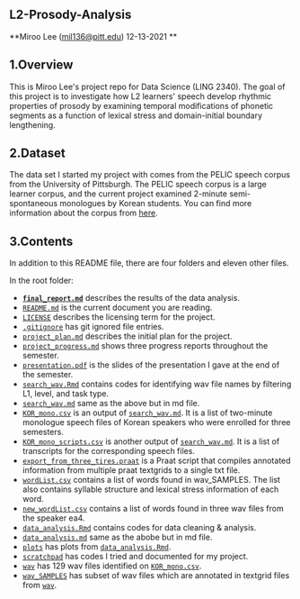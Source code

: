## L2-Prosody-Analysis  
**Miroo Lee (mil136@pitt.edu) 12-13-2021 **  

1.Overview  
--------------------------------------------------------------   
This is Miroo Lee's project repo for Data Science (LING 2340). The goal of this project is to investigate how L2 learners' speech develop rhythmic properties of prosody by examining temporal modifications of phonetic segments as a function of lexical stress and domain-initial boundary lengthening.   

2.Dataset 
--------------------------------------------------------------   
The data set I started my project with comes from the PELIC speech corpus from the University of Pittsburgh. The PELIC speech corpus is a large learner corpus, and the current project examined 2-minute semi-spontaneous monologues by Korean students. You can find more information about the corpus from [here](https://eli-data-mining-group.github.io/Pitt-ELI-Corpus/).  

3.Contents 
--------------------------------------------------------------   
In addition to this README file, there are four folders and eleven other files.  

In the root folder:  
* [**`final_report.md`**](final_report.md) describes the results of the data analysis.  
* [`README.md`](README.md) is the current document you are reading.  
* [`LICENSE`](LICENSE) describes the licensing term for the project.  
* [`.gitignore`](.gitignore) has git ignored file entries.  
* [`project_plan.md`](project_plan.md) describes the initial plan for the project.  
* [`project_progress.md`](project_progress.md) shows three progress reports throughout the semester.  
* [`presentation.pdf`](presentation.pdf) is the slides of the presentation I gave at the end of the semester.   
* [`search_wav.Rmd`](search_wav.Rmd) contains codes for identifying wav file names by filtering L1, level, and task type.  
* [`search_wav.md`](search_wav.md) same as the above but in md file.    
* [`KOR_mono.csv`](KOR_mono.csv) is an output of [`search_wav.md`](search_wav.md). It is a list of two-minute monologue speech files of Korean speakers who were enrolled for three semesters.  
* [`KOR_mono_scripts.csv`](KOR_mono_scripts.csv) is another output of [`search_wav.md`](search_wav.md). It is a list of transcripts for the corresponding speech files.  
* [`export_from_three_tires.praat`](export_from_three_tiers.praat) is a Praat script that compiles annotated information from multiple praat textgrids to a single txt file.   
* [`wordList.csv`](wordList.csv) contains a list of words found in wav_SAMPLES. The list also contains syllable structure and lexical stress information of each word.  
* [`new_wordList.csv`](new_wordList.csv) contains a list of words found in three wav files from the speaker ea4.  
* [`data_analysis.Rmd`](data_analysis.Rmd) contains codes for data cleaning & analysis.  
* [`data_analysis.md`](data_analysis.md) same as the abobe but in md file.  
* [`plots`](plots) has plots from [`data_analysis.Rmd`](data_analysis.Rmd).  
* [`scratchpad`](scratchpad) has codes I tried and documented for my project.  
* [`wav`](wav) has 129 wav files identified on [`KOR_mono.csv`](KOR_mono.csv).  
* [`wav_SAMPLES`](wav_SAMPLES) has subset of wav files which are annotated in textgrid files from [`wav`](wav).  



